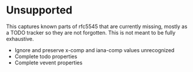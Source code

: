 # Unsupported

This captures known parts of rfc5545 that are currently missing, mostly as a
TODO tracker so they are not forgotten. This is not meant to be fully exhaustive.

- Ignore and preserve x-comp and iana-comp values unrecognized
- Complete todo properties
- Complete vevent properties
